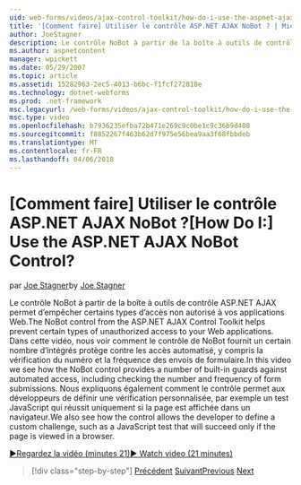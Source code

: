 ```yaml
---
uid: web-forms/videos/ajax-control-toolkit/how-do-i-use-the-aspnet-ajax-nobot-control
title: '[Comment faire] Utiliser le contrôle ASP.NET AJAX NoBot ? | Microsoft Docs'
author: JoeStagner
description: Le contrôle NoBot à partir de la boîte à outils de contrôle ASP.NET AJAX permet d’empêcher certains types d’accès non autorisé à vos applications Web. Dans cette vidéo, nous voyons comment...
ms.author: aspnetcontent
manager: wpickett
ms.date: 05/29/2007
ms.topic: article
ms.assetid: 15282963-2ec5-4013-b6bc-f1fcf272818e
ms.technology: dotnet-webforms
ms.prod: .net-framework
msc.legacyurl: /web-forms/videos/ajax-control-toolkit/how-do-i-use-the-aspnet-ajax-nobot-control
msc.type: video
ms.openlocfilehash: b7936235efba72b471e269c9c0be1c9c36b9d408
ms.sourcegitcommit: f8852267f463b62d7f975e56bea9aa3f68fbbdeb
ms.translationtype: MT
ms.contentlocale: fr-FR
ms.lasthandoff: 04/06/2018
---
```

<a name="how-do-i-use-the-aspnet-ajax-nobot-control"></a><span data-ttu-id="aeca8-105">[Comment faire] Utiliser le contrôle ASP.NET AJAX NoBot ?</span><span class="sxs-lookup"><span data-stu-id="aeca8-105">[How Do I:] Use the ASP.NET AJAX NoBot Control?</span></span>
====================
<span data-ttu-id="aeca8-106">par [Joe Stagner](https://github.com/JoeStagner)</span><span class="sxs-lookup"><span data-stu-id="aeca8-106">by [Joe Stagner](https://github.com/JoeStagner)</span></span>

<span data-ttu-id="aeca8-107">Le contrôle NoBot à partir de la boîte à outils de contrôle ASP.NET AJAX permet d’empêcher certains types d’accès non autorisé à vos applications Web.</span><span class="sxs-lookup"><span data-stu-id="aeca8-107">The NoBot control from the ASP.NET AJAX Control Toolkit helps prevent certain types of unauthorized access to your Web applications.</span></span> <span data-ttu-id="aeca8-108">Dans cette vidéo, nous voir comment le contrôle de NoBot fournit un certain nombre d’intégrés protège contre les accès automatisé, y compris la vérification du numéro et la fréquence des envois de formulaire.</span><span class="sxs-lookup"><span data-stu-id="aeca8-108">In this video we see how the NoBot control provides a number of built-in guards against automated access, including checking the number and frequency of form submissions.</span></span> <span data-ttu-id="aeca8-109">Nous expliquons également comment le contrôle permet aux développeurs de définir une vérification personnalisée, par exemple un test JavaScript qui réussit uniquement si la page est affichée dans un navigateur.</span><span class="sxs-lookup"><span data-stu-id="aeca8-109">We also see how the control allows the developer to define a custom challenge, such as a JavaScript test that will succeed only if the page is viewed in a browser.</span></span>

[<span data-ttu-id="aeca8-110">&#9654;Regardez la vidéo (minutes 21)</span><span class="sxs-lookup"><span data-stu-id="aeca8-110">&#9654; Watch video (21 minutes)</span></span>](https://channel9.msdn.com/Blogs/ASP-NET-Site-Videos/how-do-i-use-the-aspnet-ajax-nobot-control)

> [!div class="step-by-step"]
> <span data-ttu-id="aeca8-111">[Précédent](how-do-i-use-the-aspnet-ajax-mutuallyexclusive-checkbox-extender.md)
> [Suivant](how-do-i-use-the-aspnet-ajax-listsearch-extender.md)</span><span class="sxs-lookup"><span data-stu-id="aeca8-111">[Previous](how-do-i-use-the-aspnet-ajax-mutuallyexclusive-checkbox-extender.md)
[Next](how-do-i-use-the-aspnet-ajax-listsearch-extender.md)</span></span>
